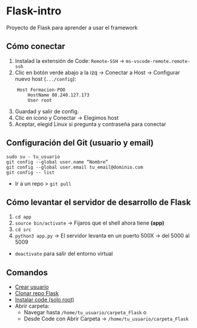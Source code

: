 # Flask-intro
Proyecto de Flask para aprender a usar el framework

## Cómo conectar
1. Instalad la extensión de Code: `Remote-SSH` -> `ms-vscode-remote.remote-ssh`
2. Clic en botón verde abajo a la izq -> Conectar a Host -> Configurar nuevo host (`.../config`):
```
    Host Formacion-POO
        HostName 80.240.127.173
        User root
```
3. Guardad y salir de config.
4. Clic en icono y Conectar -> Elegimos host
5. Aceptar, elegid Linux si pregunta y contraseña para conectar

## Configuración del Git (usuario y email)
```
sudo su - tu_usuario
git config --global user.name “Nombre”
git config --global user.email tu_email@dominio.com
git config -- list
```
- Ir a un repo > `git pull`

## Cómo levantar el servidor de desarrollo de Flask
1. `cd app`
2. `source bin/activate` -> Fijaros que el shell ahora tiene **(app)**
3. `cd src`
4. `python3 app.py` -> El servidor levanta en un puerto 500X -> del 5000 al 5009
- `deactivate` para salir del entorno virtual

## Comandos

- [Crear usuario](https://vivaubuntu.com/crear-usuarios-en-ubuntu/)
- [Clonar repo Flask](https://github.com/cesarlpb/Flask-intro.git)
- [Instalar code (solo root)](https://linuxize.com/post/how-to-install-visual-studio-code-on-ubuntu-20-04/) 
- Abrir carpeta:
    - Navegar hasta `/home/tu_usuario/carpeta_Flask` o
    - Desde Code con Abrir Carpeta -> `/home/tu_usuario/carpeta_Flask`